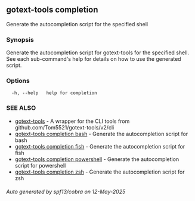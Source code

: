 ## gotext-tools completion

Generate the autocompletion script for the specified shell

### Synopsis

Generate the autocompletion script for gotext-tools for the specified shell.
See each sub-command's help for details on how to use the generated script.


### Options

```
  -h, --help   help for completion
```

### SEE ALSO

* [gotext-tools](gotext-tools.md)	 - A wrapper for the CLI tools from github.com/Tom5521/gotext-tools/v2/cli
* [gotext-tools completion bash](gotext-tools_completion_bash.md)	 - Generate the autocompletion script for bash
* [gotext-tools completion fish](gotext-tools_completion_fish.md)	 - Generate the autocompletion script for fish
* [gotext-tools completion powershell](gotext-tools_completion_powershell.md)	 - Generate the autocompletion script for powershell
* [gotext-tools completion zsh](gotext-tools_completion_zsh.md)	 - Generate the autocompletion script for zsh

###### Auto generated by spf13/cobra on 12-May-2025
